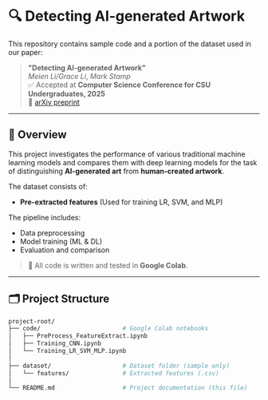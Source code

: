 # 🔍 Detecting AI-generated Artwork

This repository contains sample code and a portion of the dataset used in our paper:

> **"Detecting AI-generated Artwork"**  
> *Meien Li/Grace Li*, *Mark Stamp*  
> ✅ Accepted at **Computer Science Conference for CSU Undergraduates, 2025**  
> 📄 [arXiv preprint](https://arxiv.org/abs/2504.07078)

---

## 📌 Overview

This project investigates the performance of various traditional machine learning models and compares them with deep learning models for the task of distinguishing **AI-generated art** from **human-created artwork**.

The dataset consists of:
- **Pre-extracted features** (Used for training LR, SVM, and MLP)

The pipeline includes:
- Data preprocessing
- Model training (ML & DL)
- Evaluation and comparison

> 🧪 All code is written and tested in **Google Colab**.

---

## 🗂️ Project Structure

```bash
project-root/
├── code/                       # Google Colab notebooks
│   ├── PreProcess_FeatureExtract.ipynb
│   ├── Training_CNN.ipynb
│   └── Training_LR_SVM_MLP.ipynb
│
├── dataset/                    # Dataset folder (sample only)
│   └── features/               # Extracted features (.csv)
│
└── README.md                   # Project documentation (this file)
```
